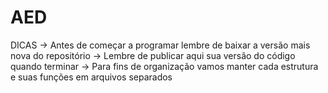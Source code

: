 # AED
DICAS
-> Antes de começar a programar lembre de baixar a versão mais nova do repositório
-> Lembre de publicar aqui sua versão do código quando terminar
-> Para fins de organização vamos manter cada estrutura e suas funções em arquivos separados
